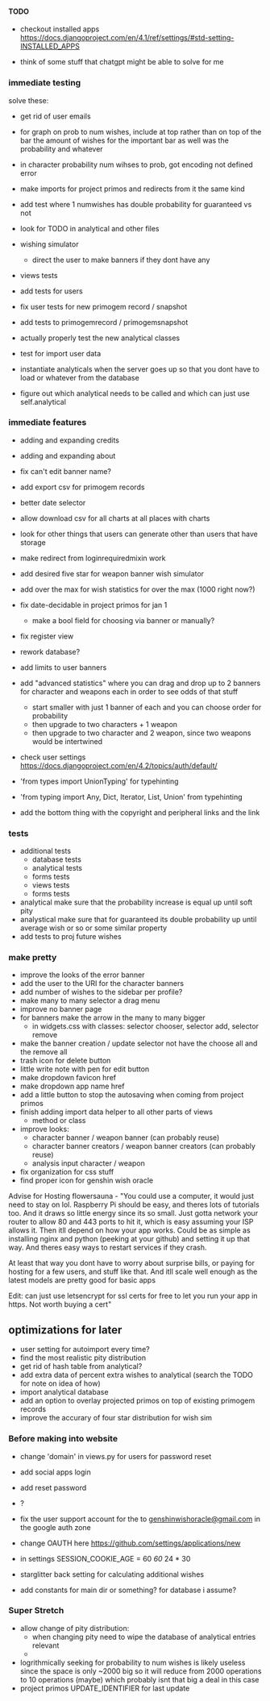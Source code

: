#### TODO

- checkout installed apps <https://docs.djangoproject.com/en/4.1/ref/settings/#std-setting-INSTALLED_APPS>

- think of some stuff that chatgpt might be able to solve for me

### immediate testing

solve these:

- get rid of user emails
- for graph on prob to num wishes, include at top rather than on top of the bar the amount of wishes for the important bar as well was the probability and whatever
- in character probability num wihses to prob, got encoding not defined error
- make imports for project primos and redirects from it the same kind
- add test where 1 numwishes has double probability for guaranteed vs not

- look for TODO in analytical and other files
- wishing simulator
  - direct the user to make banners if they dont have any
- views tests
- add tests for users
- fix user tests for new primogem record / snapshot
- add tests to primogemrecord / primogemsnapshot
- actually properly test the new analytical classes
- test for import user data
- instantiate analyticals when the server goes up so that you dont have to load or whatever from the database

- figure out which analytical needs to be called and which can just use self.analytical

### immediate features

- adding and expanding credits
- adding and expanding about
- fix can't edit banner name?
- add export csv for primogem records
- better date selector
- allow download csv for all charts at all places with charts
- look for other things that users can generate other than users that have storage
- make redirect from loginrequiredmixin work
- add desired five star for weapon banner wish simulator
- add over the max for wish statistics for over the max (1000 right now?)
- fix date-decidable in project primos for jan 1
  - make a bool field for choosing via banner or manually?
- fix register view
- rework database?
- add limits to user banners

- add "advanced statistics" where you can drag and drop up to 2 banners for character and weapons each in order to see odds of that stuff
  - start smaller with just 1 banner of each and you can choose order for probability
  - then upgrade to two characters + 1 weapon
  - then upgrade to two character and 2 weapon, since two weapons would be intertwined
- check user settings <https://docs.djangoproject.com/en/4.2/topics/auth/default/>
- 'from types import UnionTyping' for typehinting
- 'from typing import Any, Dict, Iterator, List, Union' from typehinting
- add the bottom thing with the copyright and peripheral links and the link

### tests

- additional tests
  - database tests
  - analytical tests
  - forms tests
  - views tests
  - forms tests
- analytical make sure that the probability increase is equal up until soft pity
- analystical make sure that for guaranteed its double probability up until average wish or so or some similar property
- add tests to proj future wishes

### make pretty

- improve the looks of the error banner
- add the user to the URI for the character banners
- add number of wishes to the sidebar per profile?
- make many to many selector a drag menu
- improve no banner page
- for banners make the arrow in the many to many bigger
  - in widgets.css with classes: selector chooser, selector add, selector remove
- make the banner creation / update selector not have the choose all and the remove all
- trash icon for delete button
- little write note with pen for edit button
- make dropdown favicon href
- make dropdown app name href
- add a little button to stop the autosaving when coming from project primos
- finish adding import data helper to all other parts of views
  - method or class
- improve looks:
  - character banner / weapon banner (can probably reuse)
  - character banner creators / weapon banner creators (can probably reuse)
  - analysis input character / weapon
- fix organization for css stuff
- find proper icon for genshin wish oracle

Advise for Hosting
flowersauna - "You could use a computer, it would just need to stay on lol. Raspberry Pi should be easy, and theres lots of tutorials too. And it draws so little energy since its so small. Just gotta network your router to allow 80 and 443 ports to hit it, which is easy assuming your ISP allows it. Then itll depend on how your app works. Could be as simple as installing nginx and python (peeking at your github) and setting it up that way. And theres easy ways to restart services if they crash.

At least that way you dont have to worry about surprise bills, or paying for hosting for a few users, and stuff like that. And itll scale well enough as the latest models are pretty good for basic apps

Edit: can just use letsencrypt for ssl certs for free to let you run your app in https. Not worth buying a cert"

## optimizations for later

- user setting for autoimport every time?
- find the most realistic pity distribution
- get rid of hash table from analytical?
- add extra data of percent extra wishes to analytical (search the TODO for note on idea of how)
- import analytical database
- add an option to overlay projected primos on top of existing primogem records
- improve the accurary of four star distribution for wish sim

### Before making into website

- change 'domain' in views.py for users for password reset
- add social apps login
- add reset password
- ?
- fix the user support account for the to <genshinwishoracle@gmail.com> in the google auth zone
- change OAUTH here <https://github.com/settings/applications/new>

- in settings SESSION_COOKIE_AGE = 60 *60* 24 * 30

- starglitter back setting for calculating additional wishes

- add constants for main dir or something? for database i assume?

### Super Stretch

- allow change of pity distribution:
  - when changing pity need to wipe the database of analytical entries relevant
  -
- logrithmically seeking for probability to num wishes is likely useless since the space is only ~2000 big so it will reduce from 2000 operations to 10 operations (maybe) which probably isnt that big a deal in this case
- project primos UPDATE_IDENTIFIER for last update
